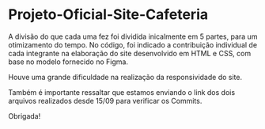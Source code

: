 # Projeto-Oficial-Site-Cafeteria

A divisão do que cada uma fez foi dividida inicalmente em 5 partes, para um otimizamento do tempo. No código, foi indicado a contribuição individual de cada integrante na elaboração do site desenvolvido em HTML e CSS, com base no modelo fornecido no Figma.

Houve uma grande dificuldade na realização da responsividade do site.

Também é importante ressaltar que estamos enviando o link dos dois arquivos realizados desde 15/09 para verificar os Commits.

Obrigada!

